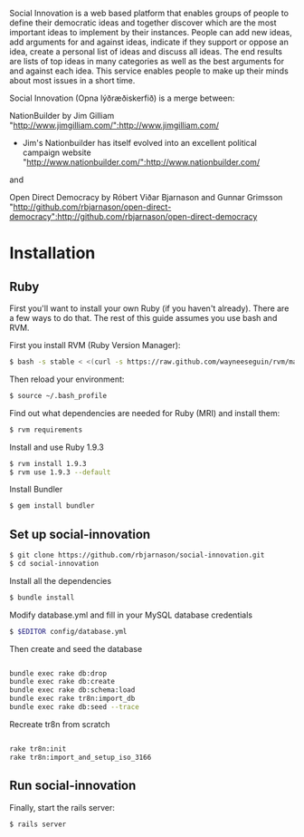 Social Innovation is a web based platform that enables groups of people to define their democratic ideas and together discover which are the most important ideas to implement by their instances.  People can add new ideas, add arguments for and against ideas, indicate if they support or oppose an idea, create a personal list of ideas and discuss all ideas. The end results are lists of top ideas in many categories as well as the best arguments for and against each idea. This service enables people to make up their minds about most issues in a short time.

Social Innovation (Opna lýðræðiskerfið) is a merge between:

NationBuilder by Jim Gilliam
"http://www.jimgilliam.com/":http://www.jimgilliam.com/

* Jim's Nationbuilder has itself evolved into an excellent political campaign website
"http://www.nationbuilder.com/":http://www.nationbuilder.com/

and

Open Direct Democracy by Róbert Viðar Bjarnason and Gunnar Grimsson
"http://github.com/rbjarnason/open-direct-democracy":http://github.com/rbjarnason/open-direct-democracy

Installation
============

Ruby
----

First you'll want to install your own Ruby (if you haven't already). There are
a few ways to do that. The rest of this guide assumes you use bash and RVM.

First you install RVM (Ruby Version Manager):

````bash
$ bash -s stable < <(curl -s https://raw.github.com/wayneeseguin/rvm/master/binscripts/rvm-installer)
````

Then reload your environment:

````bash
$ source ~/.bash_profile
````

Find out what dependencies are needed for Ruby (MRI) and install them:

````bash
$ rvm requirements
````

Install and use Ruby 1.9.3

````bash
$ rvm install 1.9.3
$ rvm use 1.9.3 --default
````

Install Bundler

````bash
$ gem install bundler
````

Set up social-innovation
----------------------------

````bash
$ git clone https://github.com/rbjarnason/social-innovation.git
$ cd social-innovation
````

Install all the dependencies

````bash
$ bundle install
````

Modify database.yml and fill in your MySQL database credentials

````bash
$ $EDITOR config/database.yml
````

Then create and seed the database

````bash

bundle exec rake db:drop
bundle exec rake db:create
bundle exec rake db:schema:load
bundle exec rake tr8n:import_db
bundle exec rake db:seed --trace
````

Recreate tr8n from scratch

````bash

rake tr8n:init
rake tr8n:import_and_setup_iso_3166
````

Run social-innovation
-------------------------

Finally, start the rails server:

````bash
$ rails server
````

